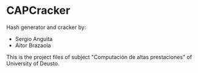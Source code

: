 # CAPCracker
Hash generator and cracker by:
- Sergio Anguita
- Aitor Brazaola

This is the project files of subject "Computación de altas prestaciones" of University of Deusto.
